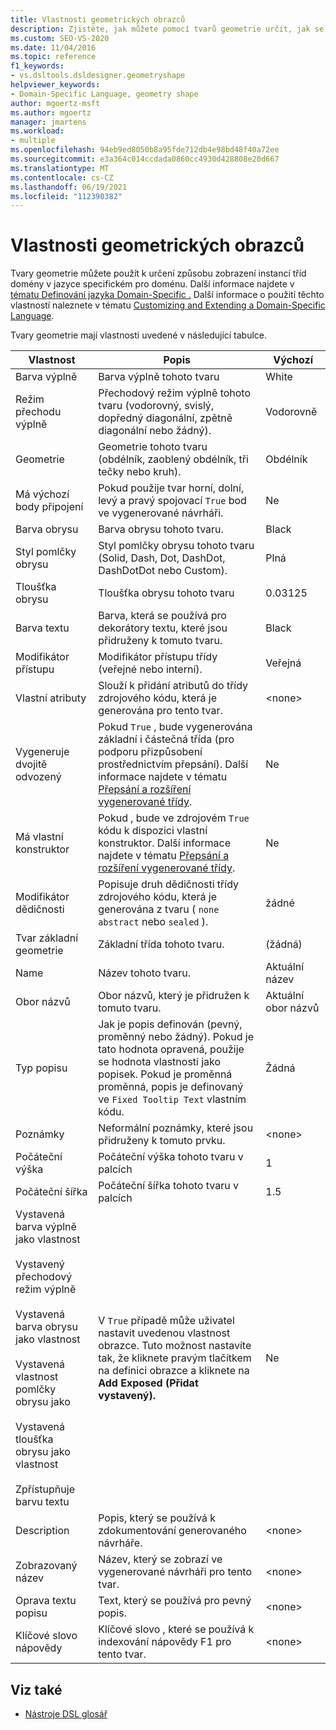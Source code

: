 ```yaml
---
title: Vlastnosti geometrických obrazců
description: Zjistěte, jak můžete pomocí tvarů geometrie určit, jak se zobrazují instance tříd domén v jazyce specifickém pro doménu.
ms.custom: SEO-VS-2020
ms.date: 11/04/2016
ms.topic: reference
f1_keywords:
- vs.dsltools.dsldesigner.geometryshape
helpviewer_keywords:
- Domain-Specific Language, geometry shape
author: mgoertz-msft
ms.author: mgoertz
manager: jmartens
ms.workload:
- multiple
ms.openlocfilehash: 94eb9ed8050b8a95fde712db4e98bd48f40a72ee
ms.sourcegitcommit: e3a364c014ccdada0860cc4930d428808e20d667
ms.translationtype: MT
ms.contentlocale: cs-CZ
ms.lasthandoff: 06/19/2021
ms.locfileid: "112390382"
---
```

# <a name="properties-of-geometry-shapes"></a>Vlastnosti geometrických obrazců
Tvary geometrie můžete použít k určení způsobu zobrazení instancí tříd domény v jazyce specifickém pro doménu. Další informace najdete v [tématu Definování jazyka Domain-Specific .](../modeling/how-to-define-a-domain-specific-language.md) Další informace o použití těchto vlastností naleznete v tématu [Customizing and Extending a Domain-Specific Language](../modeling/customizing-and-extending-a-domain-specific-language.md).

 Tvary geometrie mají vlastnosti uvedené v následující tabulce.

|Vlastnost|Popis|Výchozí|
|-|-|-|
|Barva výplně|Barva výplně tohoto tvaru|White|
|Režim přechodu výplně|Přechodový režim výplně tohoto tvaru (vodorovný, svislý, dopředný diagonální, zpětně diagonální nebo žádný).|Vodorovně|
|Geometrie|Geometrie tohoto tvaru (obdélník, zaoblený obdélník, tři tečky nebo kruh).|Obdélník|
|Má výchozí body připojení|Pokud použije tvar horní, dolní, levý a pravý spojovací `True` bod ve vygenerované návrháři.|Ne|
|Barva obrysu|Barva obrysu tohoto tvaru.|Black|
|Styl pomlčky obrysu|Styl pomlčky obrysu tohoto tvaru (Solid, Dash, Dot, DashDot, DashDotDot nebo Custom).|Plná|
|Tloušťka obrysu|Tloušťka obrysu tohoto tvaru|0.03125|
|Barva textu|Barva, která se používá pro dekorátory textu, které jsou přidruženy k tomuto tvaru.|Black|
|Modifikátor přístupu|Modifikátor přístupu třídy (veřejné nebo interní).|Veřejná|
|Vlastní atributy|Slouží k přidání atributů do třídy zdrojového kódu, která je generována pro tento tvar.|\<none>|
|Vygeneruje dvojitě odvozený|Pokud `True` , bude vygenerována základní i částečná třída (pro podporu přizpůsobení prostřednictvím přepsání). Další informace najdete v tématu [Přepsání a rozšíření vygenerované třídy](../modeling/overriding-and-extending-the-generated-classes.md).|Ne|
|Má vlastní konstruktor|Pokud , bude ve zdrojovém `True` kódu k dispozici vlastní konstruktor. Další informace najdete v tématu [Přepsání a rozšíření vygenerované třídy](../modeling/overriding-and-extending-the-generated-classes.md).|Ne|
|Modifikátor dědičnosti|Popisuje druh dědičnosti třídy zdrojového kódu, která je generována z tvaru ( `none` `abstract` nebo `sealed` ).|žádné|
|Tvar základní geometrie|Základní třída tohoto tvaru.|(žádná)|
|Name|Název tohoto tvaru.|Aktuální název|
|Obor názvů|Obor názvů, který je přidružen k tomuto tvaru.|Aktuální obor názvů|
|Typ popisu|Jak je popis definován (pevný, proměnný nebo žádný). Pokud je tato hodnota opravená, použije se hodnota vlastnosti jako popisek. Pokud je proměnná proměnná, popis je definovaný ve `Fixed Tooltip Text` vlastním kódu.|Žádná|
|Poznámky|Neformální poznámky, které jsou přidruženy k tomuto prvku.|\<none>|
|Počáteční výška|Počáteční výška tohoto tvaru v palcích|1|
|Počáteční šířka|Počáteční šířka tohoto tvaru v palcích|1.5|
|Vystavená barva výplně jako vlastnost<br /><br /> Vystavený přechodový režim výplně<br /><br /> Vystavená barva obrysu jako vlastnost<br /><br /> Vystavená vlastnost pomlčky obrysu jako<br /><br /> Vystavená tloušťka obrysu jako vlastnost<br /><br /> Zpřístupňuje barvu textu|V `True` případě může uživatel nastavit uvedenou vlastnost obrazce. Tuto možnost nastavíte tak, že kliknete pravým tlačítkem na definici obrazce a kliknete na **Add Exposed (Přidat vystavený).**|Ne|
|Description|Popis, který se používá k zdokumentování generovaného návrháře.|\<none>|
|Zobrazovaný název|Název, který se zobrazí ve vygenerované návrháři pro tento tvar.|\<none>|
|Oprava textu popisu|Text, který se používá pro pevný popis.|\<none>|
|Klíčové slovo nápovědy|Klíčové slovo , které se používá k indexování nápovědy F1 pro tento tvar.|\<none>|

## <a name="see-also"></a>Viz také

- [Nástroje DSL glosář](/previous-versions/bb126564(v=vs.100))
